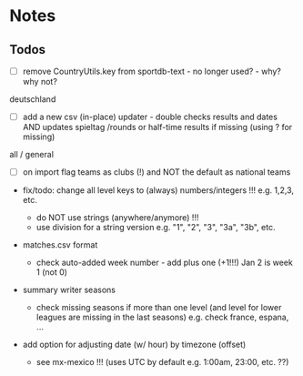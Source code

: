 # Notes

## Todos

- [ ] remove CountryUtils.key from sportdb-text - no longer used? - why? why not?


deutschland

- [ ]  add a new csv (in-place) updater - double checks results and dates AND updates spieltag /rounds   or half-time results if missing (using ? for missing)


all / general

- [ ]  on import flag teams as clubs (!) and NOT the default as national teams

- fix/todo: change all level keys to (always) numbers/integers !!! e.g. 1,2,3, etc.
  - do NOT use strings (anywhere/anymore) !!!
  - use division for a string version e.g. "1", "2", "3", "3a", "3b", etc.

- matches.csv format
  - check auto-added week number - add plus one (+1!!!) Jan 2 is week 1 (not 0)

- summary writer seasons
  - check missing seasons if more than one level (and level for lower leagues are missing in the last seasons) e.g. check france, espana, ...

- add option for adjusting date (w/ hour) by timezone (offset)
  - see mx-mexico !!! (uses UTC by default e.g. 1:00am, 23:00, etc. ??)
